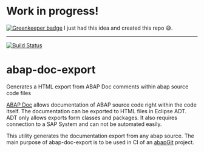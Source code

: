 # Work in progress!

[![Greenkeeper badge](https://badges.greenkeeper.io/Sirius-A/abap-doc-export.svg)](https://greenkeeper.io/)
I just had this idea and created this repo :sweat_smile:.

---

[![Build Status](https://travis-ci.org/Sirius-A/abap-doc-export.svg?branch=master)](https://travis-ci.org/Sirius-A/abap-doc-export)

# abap-doc-export
Generates a HTML export from ABAP Doc comments within abap source code files

[ABAP Doc](https://blogs.sap.com/2013/04/29/abap-doc/) allows documentation of ABAP source code right within the code itself. The documentation can be exported to HTML files in Eclipse ADT. ADT only allows exports form classes and packages. It also requires connection to a SAP System and can not be automated easily.

This utility generates the documentation export from any abap source. 
The main purpose of abap-doc-export is to be used in CI of an [abapGit](http://abapgit.org) project.
